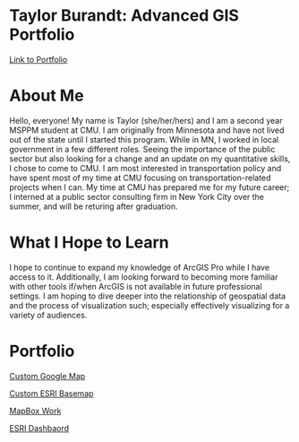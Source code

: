 # Taylor Burandt: Advanced GIS Portfolio
[Link to Portfolio](https://tburandt01.github.io/TaylorBurandt_AdvancedGIS/)

# **About Me**
Hello, everyone! My name is Taylor (she/her/hers) and I am a second year MSPPM student at CMU. I am originally from Minnesota and have not lived out of the state until I started this program. While in MN, I worked in local government in a few different roles. Seeing the importance of the public sector but also looking for a change and an update on my quantitative skills, I chose to come to CMU. I am most interested in transportation policy and have spent most of my time at CMU focusing on transportation-related projects when I can. My time at CMU has prepared me for my future career; I interned at a public sector consulting firm in New York City over the summer, and will be returing after graduation. 

# **What I Hope to Learn**
I hope to continue to expand my knowledge of ArcGIS Pro while I have access to it. Additionally, I am looking forward to becoming more familiar with other tools if/when ArcGIS is not available in future professional settings. I am hoping to dive deeper into the relationship of geospatial data and the process of visualization such; especially effectively visualizing for a variety of audiences.

# **Portfolio**
[Custom Google Map](Assignment_1.md) 

[Custom ESRI Basemap](Assignment_2.md)

[MapBox Work](Assignment_3.md)

[ESRI Dashbaord](FinalProject.md)
